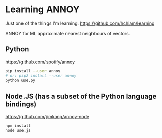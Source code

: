 # Learning ANNOY

Just one of the things I'm learning. <https://github.com/hchiam/learning>

ANNOY for ML approximate nearest neighbours of vectors.

## Python

<https://github.com/spotify/annoy>

```bash
pip install --user annoy
# or: pip2 install --user annoy
python use.py
```

## Node.JS (has a subset of the Python language bindings)

<https://github.com/jimkang/annoy-node>

```bash
npm install
node use.js
```
